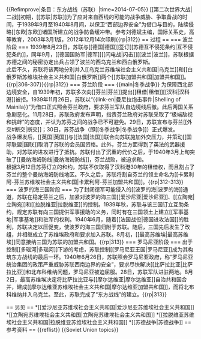 {{Refimprove|条目：东方战线（苏联）|time=2014-07-05}}
[[第二次世界大战|二战]]初期，[[苏联|苏联]]为了应对来自西线的可能的战争威胁、争取备战的时间，于1939年9月至1940年8月间，以保卫“西部边界安全”为借口与目的，陆续侵略[[东欧|东欧]]诸国所建立的战争防备缓冲带。<ref name="ldb">参考刘德斌主编，国际关系史，高等教育，2003年3月1版，2012年12月14次印刷</ref>{{rp|312}}
== 过程 ==
=== 波兰阶段 ===
1939年8月23日，苏联与[[德国|德国]]签订[[苏德互不侵犯条约|互不侵犯条约]]，同年9月，[[德国国防军|德军]][[闪电战|闪击]][[波兰|波兰]]，苏联根据苏德之间的秘密协定出兵占领了波兰的西乌克兰和西白俄罗斯。<br>此后不久，苏联将该两地分别并入[[乌克兰苏维埃社会主义共和国|乌克兰]]和[[白俄罗斯苏维埃社会主义共和国|白俄罗斯]]两个[[苏联加盟共和国|加盟共和国]]。<ref name="ldb"/>{{rp|306-307}}{{rp|312}}
=== 芬兰阶段 ===
{{main|冬季战争}}
为保障西北部边境安全，自1939年初，苏联多次向[[芬兰|芬兰]]提出[[租借|租借]][[汉科|汉科港]]被拒。1939年11月26日，苏联以“{{link-en|曼尼拉炮击事件|Shelling of Mainila}}”为借口正式照会芬兰政府，要求芬兰军队自边境线后撤。此后两国关系急剧恶化。11月28日，苏联政府发布声明，指责芬兰政府对苏联采取了“极端敌视和挑衅”的态度，并认为苏芬之间的战争已不可避免。29日，苏联宣布与芬兰[[外交#断交|断交]]；30日，苏芬战争（即[[冬季战争|冬季战争]]）正式爆发。<br>战争爆发后，[[英国|英国]]与[[法国|法国]]联合向苏联施加外交压力，并策动[[国际联盟|国联]]取消了苏联的会员国资格。此外，芬兰方面得到了英法的武器援助，对苏联的进攻进行了抵抗。苏联付出了沉重的代价之后，于1940年3月上旬突破了[[曼纳海姆防线|曼纳海姆防线]]，芬兰战败，被迫求和。<br>根据3月12日苏芬订立的和约，苏联不仅取得了汉科港30年的租借权，而且割占了芬兰的整个曼纳海姆防线地区。不久之后，苏联将割自芬兰的领土命名为[[卡累利阿-芬兰苏维埃社会主义共和国|卡累利阿-芬兰加盟共和国]]。<ref name="ldb"/>{{rp|312-313}}
=== 波罗的海三国阶段 ===
为了封闭德军可能侵入的[[波罗的海|波罗的海]]通道，苏联在稳定芬兰之后，加紧对波罗的海三国[[爱沙尼亚|爱沙尼亚]]、[[立陶宛|立陶宛]]和[[拉脱维亚|拉脱维亚]]的控制。1939年秋，苏联与该三国订立互助条约，规定苏联有向三国提供军事援助的义务，同时有在三国领土上建立[[军事基地|军事基地]]和驻军的权利。1940年6月，随着[[法国战役|德国进攻法国]]的胜利，苏联决定以压促变，使波罗的海三国归附于苏联。随后，三国先后发生了改组，并相继成立了苏维埃政府和要求加入苏联。8月初，[[最高苏维埃|最高苏维埃]]同意接纳三国为苏联的加盟共和国。<ref name="ldb"/>{{rp|313}}
=== 罗马尼亚阶段 ===
出于控制[[多瑙河|多瑙河]]下游的考虑，苏联控制[[罗马尼亚王国|罗马尼亚]]成为其构筑东方战线的最后一环。1940年6月26日，苏联照会罗马尼亚政府，称“罗马尼亚统治集团的政策严重威胁苏联西南边界的安全”，要求尽快解决[[比萨拉比亚|比萨拉比亚]]和北布科维纳问题，罗马尼亚被迫屈服。28日，苏联军队进驻两地。8月2日，最高苏维埃决定将比萨拉比亚与[[摩尔达维亚|摩尔达维亚]]自治共和国合并，建成[[摩尔达维亚苏维埃社会主义共和国|摩尔达维亚加盟共和国]]，而将北布科维纳并入乌克兰。至此，苏联完成了“东方战线”的建立。<ref name="ldb"/>{{rp|313}}

== 另见 ==
*[[爱沙尼亚苏维埃社会主义共和国|爱沙尼亚苏维埃社会主义共和国]]
*[[立陶宛苏维埃社会主义共和国|立陶宛苏维埃社会主义共和国]]
*[[拉脱维亚苏维埃社会主义共和国|拉脱维亚苏维埃社会主义共和国]]
*[[苏德战争|苏德战争]]
== 参考资料 ==
{{reflist}}
{{Soviet Union topics}}
